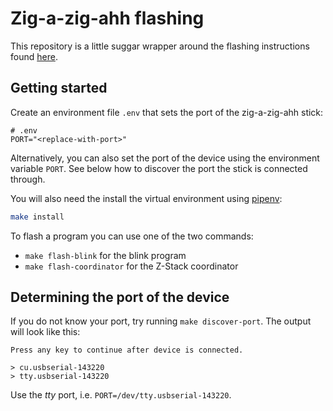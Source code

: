 # Zig-a-zig-ahh flashing

This repository is a little suggar wrapper around the flashing instructions found [here](https://www.zigbee2mqtt.io/information/supported_adapters.html#electrolama-zig-a-zig-ah-zzh).

## Getting started

Create an environment file `.env` that sets the port of the zig-a-zig-ahh stick:

```shell
# .env
PORT="<replace-with-port>"
```

Alternatively, you can also set the port of the device using the environment variable `PORT`. See below how to discover the port the stick is connected through.

You will also need the install the virtual environment using [pipenv](https://pipenv.pypa.io/):

```sh
make install
```

To flash a program you can use one of the two commands:

* `make flash-blink` for the blink program
* `make flash-coordinator` for the Z-Stack coordinator

## Determining the port of the device

If you do not know your port, try running `make discover-port`. The output will look like this:

```
Press any key to continue after device is connected.

> cu.usbserial-143220
> tty.usbserial-143220
```

Use the *tty* port, i.e. `PORT=/dev/tty.usbserial-143220`.
